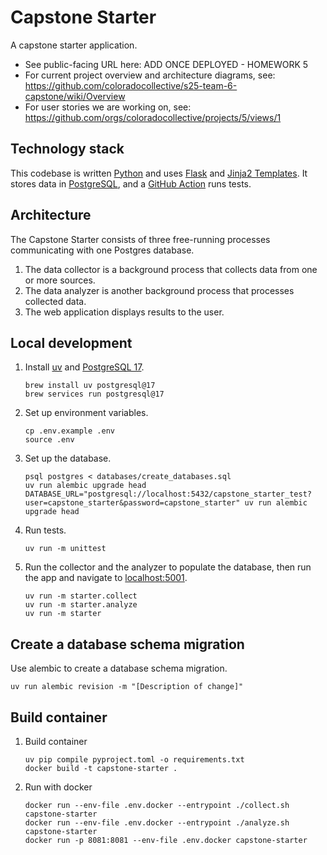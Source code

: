 # Capstone Starter

A capstone starter application. 
* See public-facing URL here: ADD ONCE DEPLOYED - HOMEWORK 5
* For current project overview and architecture diagrams, see: https://github.com/coloradocollective/s25-team-6-capstone/wiki/Overview
* For user stories we are working on, see: https://github.com/orgs/coloradocollective/projects/5/views/1

## Technology stack

This codebase is written [Python](https://www.python.org/) and uses [Flask](https://flask.palletsprojects.com/) and
[Jinja2 Templates](https://jinja.palletsprojects.com/templates/).
It stores data in [PostgreSQL](https://www.postgresql.org/), and a [GitHub Action](https://github.com/features/actions)
runs tests.

## Architecture

The Capstone Starter consists of three free-running processes communicating with one Postgres database.

1. The data collector is a background process that collects data from one or more sources.
1. The data analyzer is another background process that processes collected data.
1. The web application displays results to the user.

## Local development

1. Install [uv](https://formulae.brew.sh/formula/uv) and [PostgreSQL 17](https://formulae.brew.sh/formula/postgresql@17).
   ```shell
   brew install uv postgresql@17
   brew services run postgresql@17
   ```

1. Set up environment variables.
   ```shell
   cp .env.example .env 
   source .env
   ```

1. Set up the database.
   ```shell
   psql postgres < databases/create_databases.sql
   uv run alembic upgrade head
   DATABASE_URL="postgresql://localhost:5432/capstone_starter_test?user=capstone_starter&password=capstone_starter" uv run alembic upgrade head
   ```

1. Run tests.
   ```shell
   uv run -m unittest
   ```

1. Run the collector and the analyzer to populate the database, then run the app and navigate to
   [localhost:5001](http://localhost:5001).
   ```shell
   uv run -m starter.collect
   uv run -m starter.analyze
   uv run -m starter
   ```

## Create a database schema migration

Use alembic to create a database schema migration.

```shell
uv run alembic revision -m "[Description of change]"
```

## Build container

1. Build container
   ```shell
   uv pip compile pyproject.toml -o requirements.txt
   docker build -t capstone-starter .
   ```

1. Run with docker
   ```shell
   docker run --env-file .env.docker --entrypoint ./collect.sh capstone-starter
   docker run --env-file .env.docker --entrypoint ./analyze.sh capstone-starter
   docker run -p 8081:8081 --env-file .env.docker capstone-starter
   ```   
